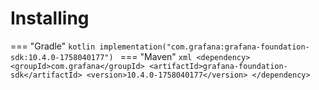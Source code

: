 # Installing

=== "Gradle"
    ```kotlin
    implementation("com.grafana:grafana-foundation-sdk:10.4.0-1758040177")
    ```
=== "Maven"
    ```xml
    <dependency>
        <groupId>com.grafana</groupId>
        <artifactId>grafana-foundation-sdk</artifactId>
        <version>10.4.0-1758040177</version>
    </dependency>
    ```
